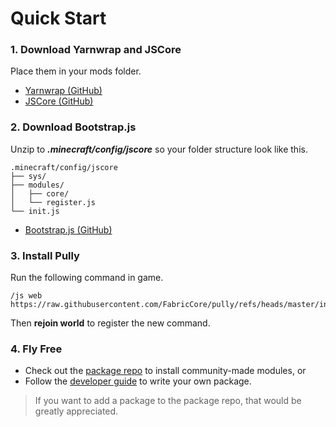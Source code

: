 # Quick Start

### 1. Download Yarnwrap and JSCore

Place them in your mods folder.

- [Yarnwrap (GitHub)](https://github.com/FabricCore/yarnwrap)
- [JSCore (GitHub)](https://github.com/FabricCore/jscore)

### 2. Download Bootstrap.js

Unzip to ***.minecraft/config/jscore*** so your folder structure look like this.
```
.minecraft/config/jscore
├── sys/
├── modules/
│   ├── core/
│   └── register.js
└── init.js
```

- [Bootstrap.js (GitHub)](https://github.com/FabricCore/bootstrap.js)

### 3. Install Pully

Run the following command in game.

```
/js web https://raw.githubusercontent.com/FabricCore/pully/refs/heads/master/installer.js
```

Then **rejoin world** to register the new command.

### 4. Fly Free

- Check out the [package repo](https://github.com/FabricCore/repo) to install community-made modules, or
- Follow the [developer guide](/dev) to write your own package.

> If you want to add a package to the package repo, that would be greatly appreciated.
